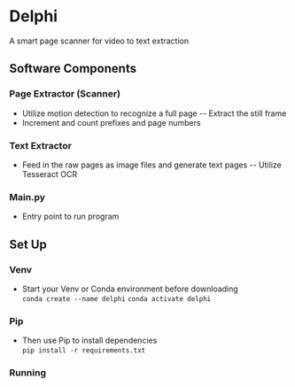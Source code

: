 # Delphi
A smart page scanner for video to text extraction

## Software Components

### Page Extractor (Scanner)
- Utilize motion detection to recognize a full page
  -- Extract the still frame
- Increment and count prefixes and page numbers

### Text Extractor
- Feed in the raw pages as image files and generate text pages
  -- Utilize Tesseract OCR

### Main.py
- Entry point to run program

## Set Up

### Venv
- Start your Venv or Conda environment before downloading <br>
`conda create --name delphi`
`conda activate delphi`
### Pip
- Then use Pip to install dependencies <br>
`pip install -r requirements.txt`
### Running


